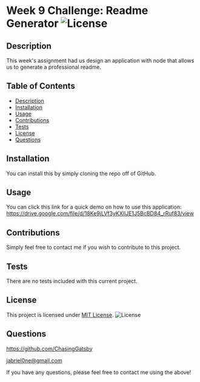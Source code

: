 # Week 9 Challenge: Readme Generator ![License](https://img.shields.io/badge/License-MIT-yellow.svg)
  ## Description
  This week's assignment had us design an application with node that allows us to generate a professional readme.

  ## Table of Contents
  - [Description](#description)
  - [Installation](#installation)
  - [Usage](#usage)
  - [Contributions](#contributions)
  - [Tests](#tests)
  - [License](#license)
  - [Questions](#questions)

  ## Installation
  You can install this by simply cloning the repo off of GitHub.

  ## Usage
  You can click this link for a quick demo on how to use this application: https://drive.google.com/file/d/18Ke9jLVf3yKXlIJE1J5BcBD84_rRuf83/view

  ## Contributions
  Simply feel free to contact me if you wish to contribute to this project.

  ## Tests
  There are no tests included with this current project.

  ## License

This project is licensed under [MIT License](https://opensource.org/licenses/MIT). ![License](https://img.shields.io/badge/License-MIT-yellow.svg)

  ## Questions
  https://github.com/ChasingGatsby

  jabriel0ne@gmail.com

  If you have any questions, please feel free to contact me using the above!
